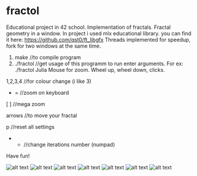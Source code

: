 # fractol
Educational project in 42 school. Implementation of fractals. Fractal geometry in a window.
In project i used mlx educational library. you can find it here:
https://github.com/qst0/ft_libgfx
Threads implemented for speedup, fork for two windows at the same time.

1. make //to compile program
2. ./fractol //get usage of this programm
  to run enter arguments. For ex:
  ./fractol Julia
  Mouse for zoom. Wheel up, wheel down, clicks.
  
  1,2,3,4 //for colour change (i like 3)
  
  - = //zoom on keyboard
  
  [ ] //mega zoom
  
  arrows //to move your fractal
  
  p //reset all settings
 
 + - //change iterations number (numpad)

 Have fun!

![alt text](https://github.com/Wantiklo/fractol/blob/master/screenshots/1.png)
![alt text](https://github.com/Wantiklo/fractol/blob/master/screenshots/2.png)
![alt text](https://github.com/Wantiklo/fractol/blob/master/screenshots/3.png)
![alt text](https://github.com/Wantiklo/fractol/blob/master/screenshots/4.png)
![alt text](https://github.com/Wantiklo/fractol/blob/master/screenshots/5.png)
![alt text](https://github.com/Wantiklo/fractol/blob/master/screenshots/6.png)
![alt text](https://github.com/Wantiklo/fractol/blob/master/screenshots/7.png)
